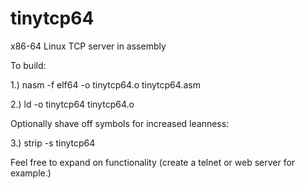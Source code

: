 # tinytcp64

x86-64 Linux TCP server in assembly

To build:

1.) nasm -f elf64 -o tinytcp64.o tinytcp64.asm

2.) ld -o tinytcp64 tinytcp64.o

Optionally shave off symbols for increased leanness:

3.) strip -s tinytcp64

Feel free to expand on functionality (create a telnet or web server for example.)
